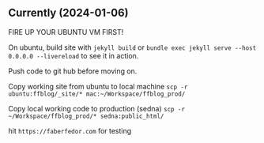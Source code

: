 ## Currently (2024-01-06)


FIRE UP YOUR UBUNTU VM FIRST!

On ubuntu, build site with `jekyll build` or `bundle exec jekyll serve --host 0.0.0.0 --livereload` to see it in action.

Push code to git hub before moving on.

Copy working site from ubuntu to local machine
	`scp -r ubuntu:ffblog/_site/* mac:~/Workspace/ffblog_prod/`

Copy local working code to production (sedna)
	`scp -r ~/Workspace/ffblog_prod/* sedna:public_html/`


hit `https://faberfedor.com` for testing
